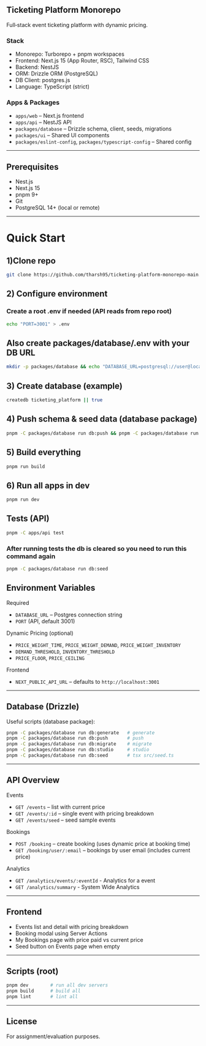 ## Ticketing Platform Monorepo

Full‑stack event ticketing platform with dynamic pricing.

### Stack
- Monorepo: Turborepo + pnpm workspaces
- Frontend: Next.js 15 (App Router, RSC), Tailwind CSS
- Backend: NestJS
- ORM: Drizzle ORM (PostgreSQL)
- DB Client: postgres.js
- Language: TypeScript (strict)

### Apps & Packages
- `apps/web` – Next.js frontend
- `apps/api` – NestJS API
- `packages/database` – Drizzle schema, client, seeds, migrations
- `packages/ui` – Shared UI components
- `packages/eslint-config`, `packages/typescript-config` – Shared config

---

## Prerequisites
- Nest.js
- Next.js 15
- pnpm 9+
- Git
- PostgreSQL 14+ (local or remote)
---

# Quick Start
## 1)Clone repo
```bash
git clone https://github.com/tharsh95/ticketing-platform-monorepo-main.git && cd ticketing-platform-monorepo-main &&  pnpm install
```
## 2) Configure environment
### Create a root .env if needed (API reads from repo root)
```bash
echo "PORT=3001" > .env
```
## Also create packages/database/.env with your DB URL
```bash
mkdir -p packages/database && echo "DATABASE_URL=postgresql://user@localhost:5432/ticketing_platform" > packages/database/.env
```
## 3) Create database (example)
```bash
createdb ticketing_platform || true
```
## 4) Push schema & seed data (database package)
```bash
pnpm -C packages/database run db:push && pnpm -C packages/database run db:seed
```
## 5) Build everything
```bash
pnpm run build
```
## 6) Run all apps in dev
```bash
pnpm run dev
```

## Tests (API)
```bash
pnpm -C apps/api test
```

### After running tests the db is cleared so you need to run this command again
```bash
pnpm -C packages/database run db:seed
```

## Environment Variables
Required
- `DATABASE_URL` – Postgres connection string
- `PORT` (API, default 3001)

Dynamic Pricing (optional)
- `PRICE_WEIGHT_TIME`, `PRICE_WEIGHT_DEMAND`, `PRICE_WEIGHT_INVENTORY`
- `DEMAND_THRESHOLD`, `INVENTORY_THRESHOLD`
- `PRICE_FLOOR`, `PRICE_CEILING`

Frontend
- `NEXT_PUBLIC_API_URL` – defaults to `http://localhost:3001`


---

## Database (Drizzle)
Useful scripts (database package):
```bash
pnpm -C packages/database run db:generate   # generate
pnpm -C packages/database run db:push       # push
pnpm -C packages/database run db:migrate    # migrate
pnpm -C packages/database run db:studio     # studio
pnpm -C packages/database run db:seed       # tsx src/seed.ts
```

---

## API Overview
Events
- `GET /events` – list with current price
- `GET /events/:id` – single event with pricing breakdown
- `GET /events/seed` – seed sample events

Bookings
- `POST /booking` – create booking (uses dynamic price at booking time)
- `GET /booking/user/:email` – bookings by user email (includes current price)

Analytics
- `GET /analytics/events/:eventId` - Analytics for a event
- `GET /analytics/summary` - System Wide Analytics
---

## Frontend
- Events list and detail with pricing breakdown
- Booking modal using Server Actions
- My Bookings page with price paid vs current price
- Seed button on Events page when empty

---

## Scripts (root)
```bash
pnpm dev        # run all dev servers
pnpm build      # build all
pnpm lint       # lint all
```

---

## License
For assignment/evaluation purposes.



